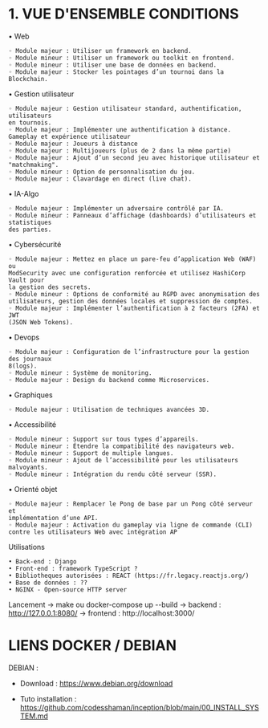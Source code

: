 
# 1. VUE D'ENSEMBLE CONDITIONS

• Web

    ◦ Module majeur : Utiliser un framework en backend.
    ◦ Module mineur : Utiliser un framework ou toolkit en frontend.
    ◦ Module mineur : Utiliser une base de données en backend.
    ◦ Module majeur : Stocker les pointages d’un tournoi dans la Blockchain.

• Gestion utilisateur

    ◦ Module majeur : Gestion utilisateur standard, authentification, utilisateurs
    en tournois.
    ◦ Module majeur : Implémenter une authentification à distance.
    Gameplay et expérience utilisateur
    ◦ Module majeur : Joueurs à distance
    ◦ Module majeur : Multijoueurs (plus de 2 dans la même partie)
    ◦ Module majeur : Ajout d’un second jeu avec historique utilisateur et "matchmaking".
    ◦ Module mineur : Option de personnalisation du jeu.
    ◦ Module majeur : Clavardage en direct (live chat).

• IA-Algo

    ◦ Module majeur : Implémenter un adversaire contrôlé par IA.
    ◦ Module mineur : Panneaux d’affichage (dashboards) d’utilisateurs et statistiques
    des parties.

• Cybersécurité

    ◦ Module majeur : Mettez en place un pare-feu d’application Web (WAF) ou
    ModSecurity avec une configuration renforcée et utilisez HashiCorp Vault pour
    la gestion des secrets.
    ◦ Module mineur : Options de conformité au RGPD avec anonymisation des
    utilisateurs, gestion des données locales et suppression de comptes.
    ◦ Module majeur : Implémenter l’authentification à 2 facteurs (2FA) et JWT
    (JSON Web Tokens).

• Devops

    ◦ Module majeur : Configuration de l’infrastructure pour la gestion des journaux
    8(logs).
    ◦ Module mineur : Système de monitoring.
    ◦ Module majeur : Design du backend comme Microservices.

• Graphiques

    ◦ Module majeur : Utilisation de techniques avancées 3D.

• Accessibilité

    ◦ Module mineur : Support sur tous types d’appareils.
    ◦ Module mineur : Étendre la compatibilité des navigateurs web.
    ◦ Module mineur : Support de multiple langues.
    ◦ Module mineur : Ajout de l’accessibilité pour les utilisateurs malvoyants.
    ◦ Module mineur : Intégration du rendu côté serveur (SSR).
    
• Orienté objet

    ◦ Module majeur : Remplacer le Pong de base par un Pong côté serveur et
    implémentation d’une API.
    ◦ Module majeur : Activation du gameplay via ligne de commande (CLI)
    contre les utilisateurs Web avec intégration AP

Utilisations

    • Back-end : Django
    • Front-end : framework TypeScript ?
    • Bibliotheques autorisées : REACT (https://fr.legacy.reactjs.org/)
    • Base de données : ??
    • NGINX - Open-source HTTP server

Lancement
    -> make ou docker-compose up --build
    -> backend : http://127.0.0.1:8080/
    -> frontend : http://localhost:3000/


# LIENS DOCKER / DEBIAN

DEBIAN :

- Download : https://www.debian.org/download

- Tuto installation : https://github.com/codesshaman/inception/blob/main/00_INSTALL_SYSTEM.md




